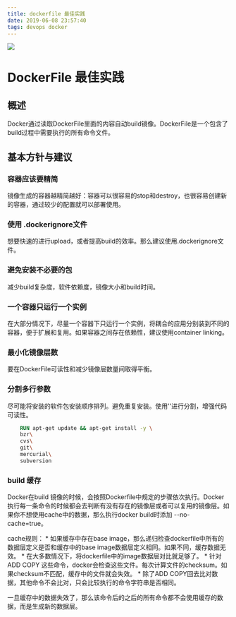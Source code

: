 ```yaml
---
title: dockerfile 最佳实践
date: 2019-06-08 23:57:40
tags: devops docker
---
```

![](http://pssf2j165.bkt.clouddn.com/hIF_K6PRjko.jpg)
# DockerFile 最佳实践

## 概述
	
Docker通过读取DockerFile里面的内容自动build镜像。DockerFile是一个包含了build过程中需要执行的所有命令文件。

## 基本方针与建议

### 容器应该要精简
	
镜像生成的容器越精简越好：容器可以很容易的stop和destroy，也很容易创建新的容器，通过较少的配置就可以部署使用。

### 使用 .dockerignore文件

想要快速的进行upload，或者提高build的效率。那么建议使用.dockerignore文件。

### 避免安装不必要的包

减少build复杂度，软件依赖度，镜像大小和build时间。

### 一个容器只运行一个实例

在大部分情况下，尽量一个容器下只运行一个实例，将耦合的应用分别装到不同的容器，便于扩展和复用。如果容器之间存在依赖性，建议使用container linking。

### 最小化镜像层数

要在DockerFile可读性和减少镜像层数量间取得平衡。

### 分割多行参数

尽可能将安装的软件包安装顺序排列。避免重复安装。使用'\'进行分割，增强代码可读性。
```dockerfile
	RUN apt-get update && apt-get install -y \
	bzr\
	cvs\
	git\
	mercurial\
	subversion
```

### build 缓存

Docker在build 镜像的时候，会按照Dockerfile中规定的步骤依次执行。Docker执行每一条命令的时候都会去判断有没有存在的镜像层或者可以复用的镜像层。如果你不想使用cache中的数据，那么执行docker build时添加 --no-cache=true。

cache规则：
	* 如果缓存中存在base image，那么递归检查dockerfile中所有的数据层定义是否和缓存中的base image数据层定义相同。如果不同，缓存数据无效。
	*  在大多数情况下，将dockerfile中的image数据层对比就足够了。
	*   针对ADD COPY 这些命令，docker会检查这些文件。每次计算文件的checksum。如果checksum不匹配，缓存中的文件就会失效。
	*   除了ADD COPY回去比对数据，其他命令不会比对，只会比较执行的命令字符串是否相同。

一旦缓存中的数据失效了，那么该命令后的之后的所有命令都不会使用缓存的数据，而是生成新的数据层。



